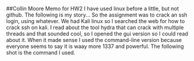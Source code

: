 ##Collin Moore Memo for HW2
I have used linux before a little, but not github. The following is my story...
  So the assignment was to crack an ssh login, using whatever. We had Kali linux so I searched the web
for how to crack ssh on kali. I read about the tool hydra that can crack with multiple threads and
that sounded cool, so I opened the gui version so I could read about it.
  When it made sense I used the command-line version because everyone seems to say it is waay more 
1337 and powerful. 
  The following shot is the command I used.

